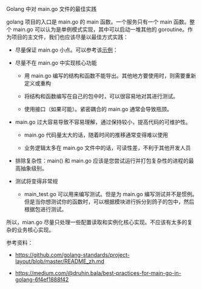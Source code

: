 Golang 中对 main.go 文件的最佳实践

golang 项目的入口是 main.go 的 main 函数。一个服务只有一个 main 函数。整个 main.go 可以认为是单例模式实现，其中可以启动一堆其他的 goroutine。作为项目的主文件，我们也应该尽量以最佳方式实践：

- 尽量保证 main.go 小点。可以参考该[示例](https://github.com/influxdata/influxdb/blob/master/cmd/influxd/main.go)：

- 尽量不在 main.go 中实现核心功能
  
  - 用 main.go 编写的结构和函数不能导出。其他地方要使用时，则需要重新定义或重构
  
  - 将结构和函数编写在自己的包中时，可以很容易地对其进行测试。
  
  - 使用接口（如果可能）。紧密耦合的 main.go 通常会导致瓶颈。

- main.go 过大容易导致不容易理解，通过保持较小，提高代码的可维护性。
  
  -  main.go 代码量太大的话，随着时间的推移通常变得难以使用
  
  - 业务逻辑太多在 main.go 文件中的话，可读性差，不利于其他开发人员

- 排除复杂性：main() 和 main.go 应该是您尝试运行并打包复杂性的进程的最高抽象级别。

- 测试将变得非常规
  
  - main_test.go 可以用来编写测试。但是为 main.go 编写测试并不是惯例。但是当你想测试你的函数时，可以根据模块进行拆分到鸽子的包中，然后根据包进行测试。

所以，mian.go 尽量只处理一些配置读取和实例化核心实现。不应该有太多的复杂的业务核心实现。

参考资料：

- https://github.com/golang-standards/project-layout/blob/master/README_zh.md

- https://medium.com/@druhin.bala/best-practices-for-main-go-in-golang-6f4ef1888f42
